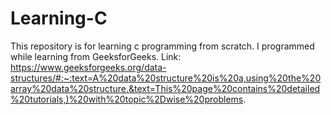 # Learning-C
This repository is for learning c programming from scratch.
I programmed while learning from GeeksforGeeks.
Link: https://www.geeksforgeeks.org/data-structures/#:~:text=A%20data%20structure%20is%20a,using%20the%20array%20data%20structure.&text=This%20page%20contains%20detailed%20tutorials,)%20with%20topic%2Dwise%20problems.
